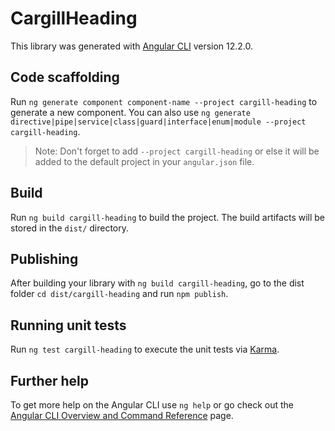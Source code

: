 # CargillHeading

This library was generated with [Angular CLI](https://github.com/angular/angular-cli) version 12.2.0.

## Code scaffolding

Run `ng generate component component-name --project cargill-heading` to generate a new component. You can also use `ng generate directive|pipe|service|class|guard|interface|enum|module --project cargill-heading`.
> Note: Don't forget to add `--project cargill-heading` or else it will be added to the default project in your `angular.json` file. 

## Build

Run `ng build cargill-heading` to build the project. The build artifacts will be stored in the `dist/` directory.

## Publishing

After building your library with `ng build cargill-heading`, go to the dist folder `cd dist/cargill-heading` and run `npm publish`.

## Running unit tests

Run `ng test cargill-heading` to execute the unit tests via [Karma](https://karma-runner.github.io).

## Further help

To get more help on the Angular CLI use `ng help` or go check out the [Angular CLI Overview and Command Reference](https://angular.io/cli) page.
